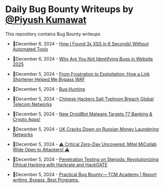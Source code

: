 # Daily Bug Bounty Writeups by [@Piyush Kumawat](https://twitter.com/piyush_supiy) 
This repository contains Bug Bounty writeups

<!-- BLOG-POST-LIST:START -->
 - 💯December 6, 2024 - [How I Found 3x XSS in 6 Seconds! Without Automated Tools](https://medium.com/@embossdotar/how-i-found-3x-xss-in-6-seconds-without-automated-tools-b0c852dea66f?source=rss------bug_bounty-5) 

 - 💯December 6, 2024 - [Why Are You Not Identifying Bugs in Website 2025](https://osintteam.blog/why-are-you-not-identifying-bugs-in-website-2025-8ff218815b7d?source=rss------bug_bounty-5) 

 - 💯December 5, 2024 - [From Frustration to Exploitation: How a Link Shortener Helped Me Bypass WAF](https://imooaaz.medium.com/from-frustration-to-exploitation-how-a-link-shortener-helped-me-bypass-waf-03724dca1592?source=rss------bug_bounty-5) 

 - 💯December 5, 2024 - [Bug Hunting](https://medium.com/meetcyber/bug-hunting-ff366260d8df?source=rss------bug_bounty-5) 

 - 💯December 5, 2024 - [Chinese Hackers Salt Typhoon Breach Global Telecom Networks](https://medium.com/@wiretor/chinese-hackers-salt-typhoon-breach-global-telecom-networks-00b40e0ce07e?source=rss------bug_bounty-5) 

 - 💯December 5, 2024 - [New DroidBot Malware Targets 77 Banking &amp; Crypto Apps!](https://medium.com/@wiretor/new-droidbot-malware-targets-77-banking-crypto-apps-1b5105a66625?source=rss------bug_bounty-5) 

 - 💯December 5, 2024 - [UK Cracks Down on Russian Money Laundering Networks](https://medium.com/@wiretor/uk-cracks-down-on-russian-money-laundering-networks-4dfae89f9000?source=rss------bug_bounty-5) 

 - 💯December 5, 2024 - [⚠️ Critical Zero-Day Uncovered: Mitel MiCollab Wide Open to Attackers! ⚠️](https://medium.com/@wiretor/%EF%B8%8F-critical-zero-day-uncovered-mitel-micollab-wide-open-to-attackers-%EF%B8%8F-cdc36da3552e?source=rss------bug_bounty-5) 

 - 💯December 5, 2024 - [Penetration Testing on Steroids: Revolutionizing Ethical Hacking with Hackrate and HackGATE](https://medium.com/@hackrate/penetration-testing-on-steroids-revolutionizing-ethical-hacking-with-hackrate-and-hackgate-7edaf7244075?source=rss------bug_bounty-5) 

 - 💯December 5, 2024 - [Practical Bug Bounty — TCM Academy | Report writing, Bypass, Best Programs.](https://medium.com/@awabhassan/practical-bug-bounty-tcm-academy-report-writing-bypass-best-programs-710516804f53?source=rss------bug_bounty-5) 
<!-- BLOG-POST-LIST:END -->
